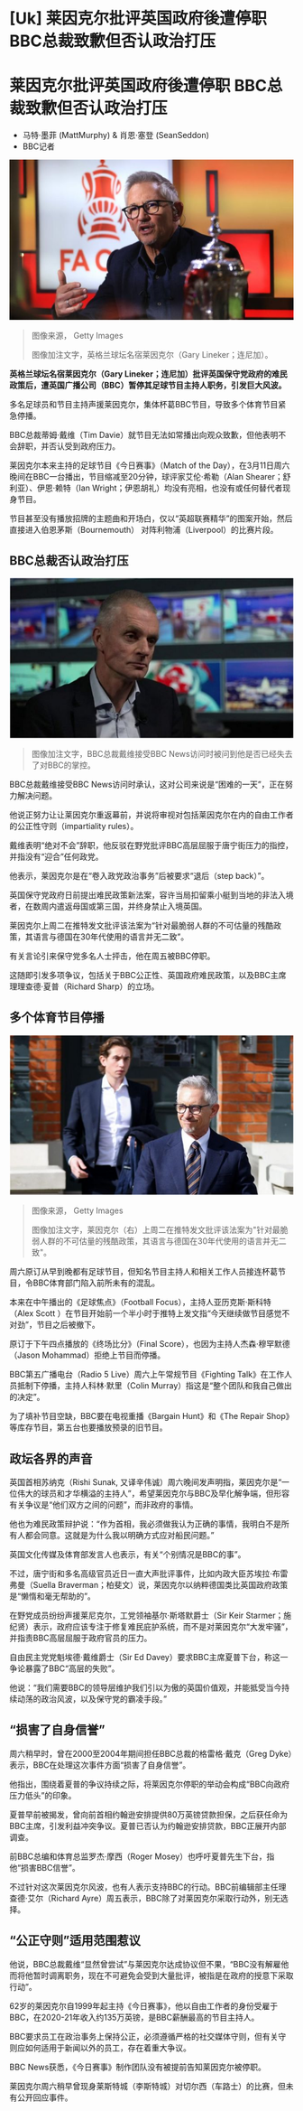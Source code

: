 # [Uk] 莱因克尔批评英国政府後遭停职 BBC总裁致歉但否认政治打压

#  莱因克尔批评英国政府後遭停职 BBC总裁致歉但否认政治打压

  * 马特·墨菲 (MattMurphy) & 肖恩·塞登 (SeanSeddon) 
  * BBC记者 


![英格兰球坛名宿莱因克尔（Gary Lineker；连尼加）](_128954360_gettyimages-1246310879.jpg)

> 图像来源，  Getty Images
>
> 图像加注文字，英格兰球坛名宿莱因克尔（Gary Lineker；连尼加）。

**英格兰球坛名宿莱因克尔（Gary Lineker；连尼加）批评英国保守党政府的难民政策后，遭英国广播公司（BBC）暂停其足球节目主持人职务，引发巨大风波。**

多名足球员和节目主持声援莱因克尔，集体杯葛BBC节目，导致多个体育节目紧急停播。

BBC总裁蒂姆·戴维（Tim Davie）就节目无法如常播出向观众致歉，但他表明不会辞职，并否认受到政府压力。

莱因克尔本来主持的足球节目《今日赛事》（Match of the Day），在3月11日周六晚间在BBC一台播出，节目缩减至20分钟，球评家艾伦·希勒（Alan Shearer；舒利亚）、伊恩·赖特（Ian Wright；伊恩胡礼）均没有亮相，也没有或任何替代者现身节目。

节目甚至没有播放招牌的主题曲和开场白，仅以“英超联赛精华”的图案开始，然后直接进入伯恩茅斯（Bournemouth） 对阵利物浦（Liverpool）的比赛片段。

##  BBC总裁否认政治打压

![BBC总裁戴维](_128961194_p0f87j5k.jpg)

> 图像加注文字，BBC总裁戴维接受BBC News访问时被问到他是否已经失去了对BBC的掌控。

BBC总裁戴维接受BBC News访问时承认，这对公司来说是“困难的一天”，正在努力解决问题。

他说正努力让让莱因克尔重返幕前，并说将审视对包括莱因克尔在内的自由工作者的公正性守则（impartiality rules）。

戴维表明“绝对不会”辞职，他反驳在野党批评BBC高层屈服于唐宁街压力的指控，并指没有“迎合”任何政党。

他表示，莱因克尔是在“卷入政党政治事务”后被要求“退后（step back）”。

英国保守党政府日前提出难民政策新法案，容许当局扣留乘小艇到当地的非法入境者，在数周内遣返母国或第三国，并终身禁止入境英国。

莱因克尔上周二在推特发文批评该法案为“针对最脆弱人群的不可估量的残酷政策，其语言与德国在30年代使用的语言并无二致”。

有关言论引来保守党多名人士抨击，他在周五被BBC停职。

这随即引发多项争议，包括关于BBC公正性、英国政府难民政策，以及BBC主席理理查德·夏普（Richard Sharp）的立场。

##  多个体育节目停播

![莱因克尔](_128960372_p0f883gl.jpg)

> 图像来源，  Getty Images
>
> 图像加注文字，莱因克尔（右）上周二在推特发文批评该法案为"针对最脆弱人群的不可估量的残酷政策，其语言与德国在30年代使用的语言并无二致"。

周六原订从早到晚都有足球节目，但知名节目主持人和相关工作人员接连杯葛节目，令BBC体育部门陷入前所未有的混乱。

本来在中午播出的《足球焦点》（Football Focus），主持人亚历克斯·斯科特（Alex Scott ）在节目开始前一个半小时于推特上发文指“今天继续做节目感觉不对劲”，节目之后被撤下。

原订于下午四点播放的《终场比分》（Final Score），也因为主持人杰森·穆罕默德（Jason Mohammad）拒绝上节目而停播。

BBC第五广播电台（Radio 5 Live）周六上午常规节目《Fighting Talk》在工作人员抵制下停播，主持人科林·默里（Colin Murray）指这是“整个团队和我自己做出的决定”。

为了填补节目空缺，BBC要在电视重播《Bargain Hunt》和《The Repair Shop》等库存节目，第五台也要播放预录的旧节目。

##  政坛各界的声音

英国首相苏纳克（Rishi Sunak, 又译辛伟诚）周六晚间发声明指，莱因克尔是“一位伟大的球员和才华横溢的主持人”，希望莱因克尔与BBC及早化解争端，但形容有关争议是“他们双方之间的问题”，而非政府的事情。

他也为难民政策辩护说：“作为首相，我必须做我认为正确的事情，我明白不是所有人都会同意。这就是为什么我以明确方式应对船民问题。”

英国文化传媒及体育部发言人也表示，有关“个别情况是BBC的事”。

不过，唐宁街和多名高级官员近日一直大声批评事件，比如内政大臣苏埃拉·布雷弗曼（Suella Braverman；柏斐文）说，莱因克尔以纳粹德国类比英国政府政策是“懒惰和毫无帮助的”。

在野党成员纷纷声援莱尼克尔，工党领袖基尔·斯塔默爵士（Sir Keir Starmer；施纪贤）表示，政府应该专注于修复难民庇护系统，而不是对莱因克尔“大发牢骚”，并指责BBC高层屈服于政府官员的压力。

自由民主党党魁埃德·戴维爵士（Sir Ed Davey）要求BBC主席夏普下台，称这一争论暴露了BBC“高层的失败”。

他说：“我们需要BBC的领导层维护我们引以为傲的英国价值观，并能抵受当今持续动荡的政治风波，以及保守党的霸凌手段。”

##  “损害了自身信誉”

周六稍早时，曾在2000至2004年期间担任BBC总裁的格雷格·戴克（Greg Dyke）表示，BBC在处理这次事件方面“损害了自身信誉”。

他指出，围绕着夏普的争议持续之际，将莱因克尔停职的举动会构成“BBC向政府压力低头”的印象。

夏普早前被揭发，曾向前首相约翰逊安排提供80万英镑贷款担保，之后获任命为BBC主席，引发利益冲突争议。夏普已否认为约翰逊安排贷款，BBC正展开内部调查。

前BBC总编和体育总监罗杰·摩西（Roger Mosey）也呼吁夏普先生下台，指他“损害BBC信誉”。

不过针对这次莱因克尔风波，也有人表示支持BBC的行动。BBC前编辑部主任理查德·艾尔（Richard Ayre）周五表示，BBC除了对莱因克尔采取行动外，别无选择。

##  “公正守则”适用范围惹议

他说，BBC总裁戴维“显然曾尝试”与莱因克尔达成协议但不果，“BBC没有解雇他而将他暂时调离职务，现在不可避免会受到大量批评，被指是在政府的授意下采取行动”。

62岁的莱因克尔自1999年起主持《今日赛事》，他以自由工作者的身份受雇于BBC，在2020-21年收入约135万英镑，是BBC薪酬最高的节目主持人。

BBC要求员工在政治事务上保持公正，必须遵循严格的社交媒体守则，但有关守则应如何适用于新闻以外的员工，存在着重大争议。

BBC News获悉，《今日赛事》制作团队没有被提前告知莱因克尔被停职。

莱因克尔周六稍早曾现身莱斯特城（李斯特城）对切尔西（车路士）的比赛，但未有公开回应事件。


